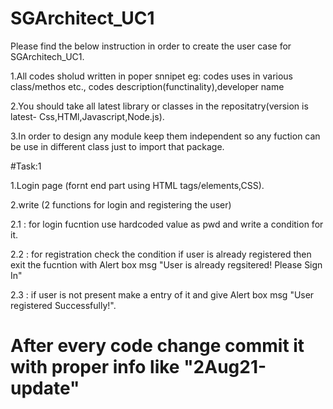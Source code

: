 # SGArchitect_UC1



Please find the below instruction in order to create the user case for SGArchitech_UC1.


1.All codes sholud written in poper snnipet eg: codes uses in various class/methos etc., codes description(functinality),developer name


2.You should take all latest library or classes in the repositatry(version is latest- Css,HTMl,Javascript,Node.js).


3.In order to design any module keep them independent so any fuction can be use in different class just to import that package.



#Task:1


1.Login page (fornt end part using HTML tags/elements,CSS).

2.write (2 functions for login and registering the user)


  2.1 : for login fucntion use hardcoded value as pwd and write a condition for it.
  
  
  2.2 : for registration check the condition if user is already registered then exit the fucntion with Alert box msg "User is already regsitered! Please Sign In"
  
  
  2.3 : if user is not present make a entry of it and give Alert box msg "User registered Successfully!".
  
  
  
  
  
  
  
  #  After every code change commit it with proper info like "2Aug21-update"
  
